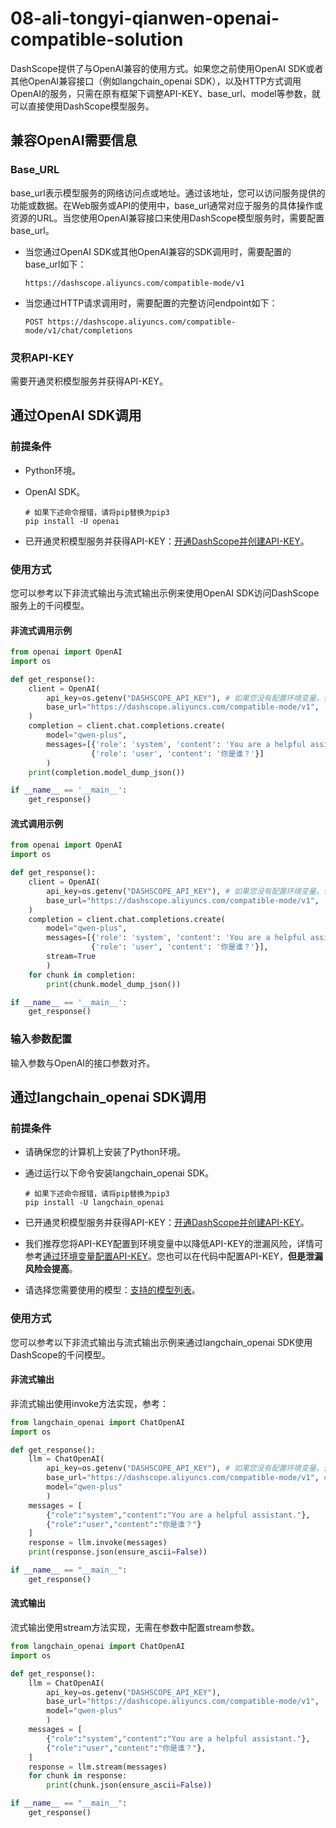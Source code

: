 # 08-ali-tongyi-qianwen-openai-compatible-solution

DashScope提供了与OpenAI兼容的使用方式。如果您之前使用OpenAI SDK或者其他OpenAI兼容接口（例如langchain_openai SDK），以及HTTP方式调用OpenAI的服务，只需在原有框架下调整API-KEY、base_url、model等参数，就可以直接使用DashScope模型服务。

## **兼容OpenAI需要信息**

### **Base_URL**

base_url表示模型服务的网络访问点或地址。通过该地址，您可以访问服务提供的功能或数据。在Web服务或API的使用中，base_url通常对应于服务的具体操作或资源的URL。当您使用OpenAI兼容接口来使用DashScope模型服务时，需要配置base_url。

- 当您通过OpenAI SDK或其他OpenAI兼容的SDK调用时，需要配置的base_url如下：

   

  ```http
  https://dashscope.aliyuncs.com/compatible-mode/v1
  ```

- 当您通过HTTP请求调用时，需要配置的完整访问endpoint如下：

   

  ```http
  POST https://dashscope.aliyuncs.com/compatible-mode/v1/chat/completions
  ```

### **灵积API-KEY**

需要开通灵积模型服务并获得API-KEY。

## 通过OpenAI SDK调用

### **前提条件**

- Python环境。

- OpenAI SDK。

   

  ```shell
  # 如果下述命令报错，请将pip替换为pip3
  pip install -U openai
  ```

- 已开通灵积模型服务并获得API-KEY：[开通DashScope并创建API-KEY](https://help.aliyun.com/zh/dashscope/developer-reference/activate-dashscope-and-create-an-api-key)。

### **使用方式**

您可以参考以下非流式输出与流式输出示例来使用OpenAI SDK访问DashScope服务上的千问模型。

#### **非流式调用示例**

```python
from openai import OpenAI
import os

def get_response():
    client = OpenAI(
        api_key=os.getenv("DASHSCOPE_API_KEY"), # 如果您没有配置环境变量，请在此处用您的API Key进行替换
        base_url="https://dashscope.aliyuncs.com/compatible-mode/v1",  # 填写DashScope SDK的base_url
    )
    completion = client.chat.completions.create(
        model="qwen-plus",
        messages=[{'role': 'system', 'content': 'You are a helpful assistant.'},
                  {'role': 'user', 'content': '你是谁？'}]
        )
    print(completion.model_dump_json())

if __name__ == '__main__':
    get_response()
```

#### **流式调用示例**

```python
from openai import OpenAI
import os

def get_response():
    client = OpenAI(
        api_key=os.getenv("DASHSCOPE_API_KEY"), # 如果您没有配置环境变量，请在此处用您的API Key进行替换
        base_url="https://dashscope.aliyuncs.com/compatible-mode/v1",  # 填写DashScope SDK的base_url
    )
    completion = client.chat.completions.create(
        model="qwen-plus",
        messages=[{'role': 'system', 'content': 'You are a helpful assistant.'},
                  {'role': 'user', 'content': '你是谁？'}],
        stream=True
        )
    for chunk in completion:
        print(chunk.model_dump_json())

if __name__ == '__main__':
    get_response()
```

### **输入参数配置**

输入参数与OpenAI的接口参数对齐。

## 通过langchain_openai SDK调用

### **前提条件**

- 请确保您的计算机上安装了Python环境。

- 通过运行以下命令安装langchain_openai SDK。

   

  ```shell
  # 如果下述命令报错，请将pip替换为pip3
  pip install -U langchain_openai
  ```

- 已开通灵积模型服务并获得API-KEY：[开通DashScope并创建API-KEY](https://help.aliyun.com/zh/dashscope/developer-reference/activate-dashscope-and-create-an-api-key)。

- 我们推荐您将API-KEY配置到环境变量中以降低API-KEY的泄漏风险，详情可参考[通过环境变量配置API-KEY](https://help.aliyun.com/zh/dashscope/developer-reference/configure-api-key-through-environment-variables)。您也可以在代码中配置API-KEY，**但是泄漏风险会提高**。

- 请选择您需要使用的模型：[支持的模型列表](https://help.aliyun.com/zh/dashscope/developer-reference/compatibility-of-openai-with-dashscope/#eadfc13038jd5)。

### **使用方式**

您可以参考以下非流式输出与流式输出示例来通过langchain_openai SDK使用DashScope的千问模型。

#### **非流式输出**

非流式输出使用invoke方法实现，参考：

```python
from langchain_openai import ChatOpenAI
import os

def get_response():
    llm = ChatOpenAI(
        api_key=os.getenv("DASHSCOPE_API_KEY"), # 如果您没有配置环境变量，请在此处用您的API Key进行替换
        base_url="https://dashscope.aliyuncs.com/compatible-mode/v1", # 填写DashScope base_url
        model="qwen-plus"
        )
    messages = [
        {"role":"system","content":"You are a helpful assistant."}, 
        {"role":"user","content":"你是谁？"}
    ]
    response = llm.invoke(messages)
    print(response.json(ensure_ascii=False))

if __name__ == "__main__":
    get_response()
```

#### **流式输出**

流式输出使用stream方法实现，无需在参数中配置stream参数。

 

```python
from langchain_openai import ChatOpenAI
import os

def get_response():
    llm = ChatOpenAI(
        api_key=os.getenv("DASHSCOPE_API_KEY"),
        base_url="https://dashscope.aliyuncs.com/compatible-mode/v1", 
        model="qwen-plus"
        )
    messages = [
        {"role":"system","content":"You are a helpful assistant."}, 
        {"role":"user","content":"你是谁？"},
    ]
    response = llm.stream(messages)
    for chunk in response:
        print(chunk.json(ensure_ascii=False))

if __name__ == "__main__":
    get_response()
```